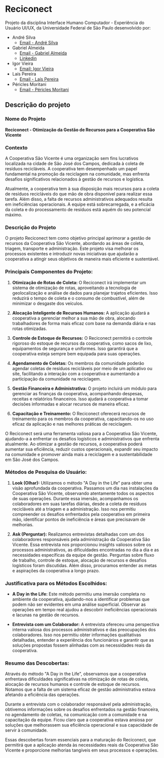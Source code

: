 # Reciconect

Projeto da disciplina Interface Humano Computador - Experiência do Usuário UI/UX, da Universidade Federal de São Paulo desenvolvido por:

- André Silva
  - [Email - André Silva](mailto:andre.silva31@unifesp.br)
- Gabriel Almeida
  - [Email - Gabriel Almeida](mailto:garpereira@unifesp.br)
  - [Linkedin](https://linkedin.com/in/garpereira)
- Igor Vieira
  - [Email: Igor Vieira](mailto:igor.vieira@unifesp.br)
- Laís Pereira
  - [Email - Laís Pereira](mailto:lais.pereira@unifesp.br)
- Péricles Moritani
  - [Email - Péricles Moritani](mailto:pericles.izumi@unifesp.br)

## Descrição do projeto

### **Nome do Projeto** 
**Reciconect - Otimização da Gestão de Recursos para a Cooperativa São Vicente**

### **Contexto**
A Cooperativa São Vicente é uma organização sem fins lucrativos localizada na cidade de São José dos Campos, dedicada à coleta de resíduos recicláveis. A cooperativa tem desempenhado um papel fundamental na promoção da reciclagem na comunidade, mas enfrenta desafios significativos relacionados à gestão de recursos e logística. 

Atualmente, a cooperativa tem à sua disposição mais recursos para a coleta de resíduos recicláveis do que mão de obra disponível para realizar essa tarefa. Além disso, a falta de recursos administrativos adequados resulta em ineficiências operacionais. A equipe está sobrecarregada, e a eficácia da coleta e do processamento de resíduos está aquém do seu potencial máximo.

### **Descrição do Projeto**
O projeto Reciconect tem como objetivo principal aprimorar a gestão de recursos da Cooperativa São Vicente, abordando as áreas de coleta, triagem, transporte e administração. Este projeto visa melhorar os processos existentes e introduzir novas iniciativas que ajudarão a cooperativa a atingir seus objetivos de maneira mais eficiente e sustentável. 

### **Principais Componentes do Projeto:**

1. **Otimização de Rotas de Coleta:** O Reciconect irá implementar um sistema de otimização de rotas, aproveitando a tecnologia de geolocalização e análise de dados para planejar trajetos eficientes. Isso reduzirá o tempo de coleta e o consumo de combustível, além de minimizar o desgaste dos veículos.

2. **Alocação Inteligente de Recursos Humanos:** A aplicação ajudará a cooperativa a gerenciar melhor a sua mão de obra, alocando trabalhadores de forma mais eficaz com base na demanda diária e nas rotas otimizadas.

3. **Controle de Estoque de Recursos:** O Reciconect permitirá o controle rigoroso do estoque de recursos da cooperativa, como sacos de lixo, equipamentos de segurança e uniformes. Isso garantirá que a cooperativa esteja sempre bem equipada para suas operações.

4. **Agendamento de Coletas:** Os membros da comunidade poderão agendar coletas de resíduos recicláveis por meio de um aplicativo ou site, facilitando a interação com a cooperativa e aumentando a participação da comunidade na reciclagem.

5. **Gestão Financeira e Administrativa:** O projeto incluirá um módulo para gerenciar as finanças da cooperativa, acompanhando despesas, receitas e relatórios financeiros. Isso ajudará a cooperativa a tomar decisões informadas e alocar recursos de maneira eficaz.

6. **Capacitação e Treinamento:** O Reciconect oferecerá recursos de treinamento para os membros da cooperativa, capacitando-os no uso eficaz da aplicação e nas melhores práticas de reciclagem.

O Reciconect será uma ferramenta valiosa para a Cooperativa São Vicente, ajudando-a a enfrentar os desafios logísticos e administrativos que enfrenta atualmente. Ao otimizar a gestão de recursos, a cooperativa poderá aumentar sua eficiência, reduzir custos operacionais, expandir seu impacto na comunidade e promover ainda mais a reciclagem e a sustentabilidade em São José dos Campos.

### **Métodos de Pesquisa do Usuário:**

1. **Look (Olhar):** Utilizamos o método "A Day in the Life" para obter uma visão aprofundada da cooperativa. Passamos um dia nas instalações da Cooperativa São Vicente, observando atentamente todos os aspectos de suas operações. Durante essa imersão, acompanhamos os colaboradores em suas tarefas diárias, desde a coleta de resíduos recicláveis até a triagem e a administração. Isso nos permitiu compreender os desafios enfrentados pela cooperativa em primeira mão, identificar pontos de ineficiência e áreas que precisavam de melhorias.

2. **Ask (Perguntar):** Realizamos entrevistas detalhadas com um dos colaboradores responsáveis pela administração da Cooperativa São Vicente. Essa entrevista nos proporcionou insights valiosos sobre os processos administrativos, as dificuldades encontradas no dia a dia e as necessidades específicas da equipe de gestão. Perguntas sobre fluxo de trabalho, controle de estoque, alocação de recursos e desafios logísticos foram discutidas. Além disso, procuramos entender as metas e aspirações da cooperativa a longo prazo.

### **Justificativa para os Métodos Escolhidos:**

- **A Day in the Life:** Este método permitiu uma imersão completa no ambiente da cooperativa, ajudando-nos a identificar problemas que podem não ser evidentes em uma análise superficial. Observar as operações em tempo real ajudou a descobrir ineficiências operacionais e lacunas na gestão de recursos.

- **Entrevista com um Colaborador:** A entrevista ofereceu uma perspectiva interna valiosa dos processos administrativos e das preocupações dos colaboradores. Isso nos permitiu obter informações qualitativas detalhadas, entender a experiência dos funcionários e garantir que as soluções propostas fossem alinhadas com as necessidades reais da cooperativa.

### **Resumo das Descobertas:**

Através do método "A Day in the Life", observamos que a cooperativa enfrentava dificuldades significativas na otimização de rotas de coleta, alocação de recursos humanos e controle de estoque de recursos. Notamos que a falta de um sistema eficaz de gestão administrativa estava afetando a eficiência das operações.

Durante a entrevista com o colaborador responsável pela administração, obtivemos informações sobre os desafios enfrentados na gestão financeira, no agendamento de coletas, na comunicação com a comunidade e na capacitação da equipe. Ficou claro que a cooperativa estava ansiosa por soluções que melhorassem sua eficiência operacional e sua capacidade de servir à comunidade.

Essas descobertas foram essenciais para a maturação do Reciconect, que permitirá que a aplicação atenda às necessidades reais da Cooperativa São Vicente e proporcione melhorias tangíveis em seus processos e operações.
